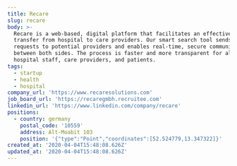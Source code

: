 ```yaml
---
title: Recare
slug: recare
body: >-
  Recare is a web-based, digital platform that facilitates an effective patient
  transfer from hospital to care providers. Our smart search tool sends targeted
  requests to potential providers and enables real-time, secure communication
  between both sides. The process is faster and more transparent for all -
  hospital staff, care providers, and patients.
tags:
  - startup
  - health
  - hospital
company_url: 'https://www.recaresolutions.com'
job_board_url: 'https://recaregmbh.recruitee.com'
linkedin_url: 'https://www.linkedin.com/company/recare'
positions:
  - country: germany
    postal_code: '10559'
    address: Alt-Moabit 103
    position: '{"type":"Point","coordinates":[52.524779,13.347322]}'
created_at: '2020-04-04T15:48:08.626Z'
updated_at: '2020-04-04T15:48:08.626Z'
---
```


